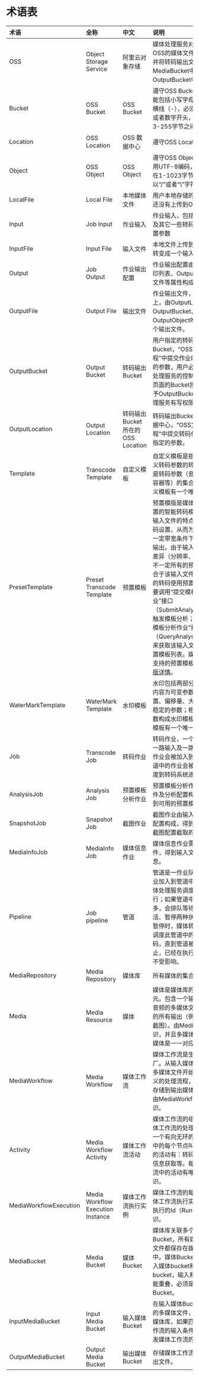 # 术语表

|术语|全称|中文|说明|
|:-|:-|:-|:-|
|OSS|Object Storage Service|阿里云对象存储|媒体处理服务对用户存储于OSS的媒体文件进行转码，并将转码输出文件保存在MediaBucket中或者OutputBucket中。|
|Bucket|OSS Bucket|OSS Bucket|遵守OSS Bucket定义，只能包括小写字母，数字和短横线（-），必须以小写字母或者数字开头，长度必须在3-255字节之间。|
|Location|OSS Location|OSS 数据中心|遵守OSS Location定义。|
|Object|OSS Object|OSS Object|遵守OSS Object定义，使用UTF-8编码，长度必须在1-1023字节之间，不能以“/”或者“\\”字符开头。|
|LocalFile|Local File|本地媒体文件|用户本地存储的媒体文件，还没有上传到OSS。|
|Input|Job Input|作业输入|作业输入，包括InputFile以及其它一些转码作业输入配置参数|
|InputFile|Input File|输入文件|本地文件上传到OSS后，就转变成一个输入文件。|
|Output|Job Output|作业输出配置|作业输出配置由模板ID、水印列表、OutputFile、输出文件等属性构成。|
|OutputFile|Output File|输出文件|作业输出文件，存储于OSS上，由OutputLocation、OutputBucket、OutputObject唯一标识一个输出文件。|
|OutputBucket|Output Bucket|转码输出Bucket|用户指定的转码输出Bucket，“OSS文件转码流程”中提交作业时需要指定的参数，用户必须通过媒体处理服务的控制台资源管理页面的Bucket授权频道授予OutputBucket给媒体处理服务有写权限。|
|OutputLocation|Output Location|转码输出Bucket所在的OSS Location|转码输出Bucket所在的数据中心，“OSS文件转码流程”中提交转码作业时可以指定的参数。|
|Template|Transcode Template|自定义模板|自定义模板是指用户自行定义转码参数的转码模板，它是转码参数（音频、视频、容器等）的集合。每个自定义模板有一个唯一ID。|
|PresetTemplate|Preset Transcode Template|预置模板|预置模版是媒体处理服务内置的智能转码模板，能根据输入文件的特点动态调整转码设置，从而为用户提供在一定带宽条件下的最优转码输出。由于输入文件本身有差异（分辨率、码率等），不一定所有的预置模板都适合于该输入文件。输入文件的转码使用预置模板时，需要调用“提交模板分析作业”接口（SubmitAnalysisJob）来触发模板分析；调用“查询模板分析作业”接口（QueryAnalysisJobList）来获取该输入文件可用的预置模板列表。媒体转码服务支持的预置模板详见[预置模版详情](/cn.zh-CN/API参考/附录/预置模版详情.md)。|
|WaterMarkTemplate|WaterMark Template|水印模板|水印包括两部分参数：水印内容为可变参数；水印位置、偏移量、大小等为相对稳定的参数；相对稳定的参数构成水印模板，每个水印模板有一个唯一的ID。|
|Job|Transcode Job|转码作业|转码作业，一个转码作业由一路输入及一路输出构成，作业会被加入到管道中，管道中的作业会被调度引擎调度到转码系统进行转码。|
|AnalysisJob|Analysis Job|预置模板分析作业|预置模板分析作业由输入文件及分析配置构成，分析得到可用的预置模板。|
|SnapshotJob|Snapshot Job|截图作业|截图作业由输入文件及截图配置构成，得到输入文件按截图配置截取的图片。|
|MediaInfoJob|MediaInfo Job|媒体信息作业|媒体信息作业需指定输入文件，得到输入文件的媒体信息。|
|Pipeline|Job pipeline|管道|管道是一作业队列，转码作业加入到管道中，才会被媒体处理服务调度到转码执行；如果管道中作业数量过多，会排队等待。管道有激活、暂停两种状态；管道被暂停时，媒体转码服务不再调度此管道中的作业执行转码，直到管道被重新激活为止，已经在执行转码的作业不受影响。|
|MediaRepository|Media Repository|媒体库|所有媒体的集合。|
|Media|Media Resource|媒体|媒体是媒体库的最小管理单元。包含一个输入（视频/音频的多媒体文件）和相关的所有输出（例如，转码/截图）。由MediaId唯一标识，并且多媒体输入文件和媒体是一一对应的。|
|MediaWorkflow|Media Workflow|媒体工作流|媒体工作流是生产媒体的工厂。从输入媒体Bucket的多媒体文件开始，执行自定义的处理流程，把处理结果存储到输出媒体Bucket。由MediaWorkflowId唯一标识。|
|Activity|Media Workflow Activity|媒体工作流活动|媒体工作流的组成单位。媒体工作流的处理流程实际是一个有向无环的拓扑图，图中的每个节点叫活动，支持的活动有：转码、截图、元信息获取等。每个媒体工作流中的活动有唯一的名字标识。|
|MediaWorkflowExecution|Media Workflow Execution Instance|媒体工作流执行实例|媒体工作流的每次执行叫媒体工作流执行实例。由实例执行的Id（RunId）唯一标识。|
|MediaBucket|Media Bucket|媒体Bucket|媒体库关联多个媒体Bucket，所有媒体相关的文件都保存在媒体Bucket中。媒体Bucket又分为输入媒体bucket和输出媒体bucket，输入和输出之间不能重叠，必须是独立的OSS Bucket。|
|InputMediaBucket|Input Media Bucket|输入媒体Bucket|在输入媒体Bucket中新增的多媒体文件，会自动加入媒体库，如果匹配了媒体工作流的输入条件，会自动触发媒体工作流的执行。|
|OutputMediaBucket|Output Media Bucket|输出媒体Bucket|存储媒体工作流处理后的输出文件。|

